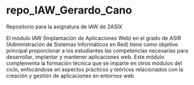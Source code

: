 # repo_IAW_Gerardo_Cano
Repositorio para la asignatura de IAW de 2ASIX

El módulo IAW (Implantación de Aplicaciones Web) en el grado de ASIR (Administración de Sistemas Informáticos en Red) tiene como objetivo principal proporcionar a los estudiantes las competencias necesarias para desarrollar, implantar y mantener aplicaciones web. Este módulo complementa la formación técnica que se imparte en otros módulos del ciclo, enfocándose en aspectos prácticos y teóricos relacionados con la creación y gestión de aplicaciones en entornos web
